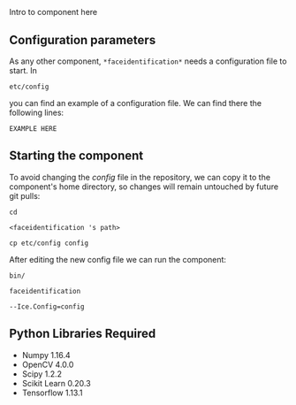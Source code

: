 ```
```
#
``` faceidentification
```
Intro to component here


## Configuration parameters
As any other component,
``` *faceidentification* ```
needs a configuration file to start. In

    etc/config

you can find an example of a configuration file. We can find there the following lines:

    EXAMPLE HERE

    
## Starting the component
To avoid changing the *config* file in the repository, we can copy it to the component's home directory, so changes will remain untouched by future git pulls:

    cd

``` <faceidentification 's path> ```

    cp etc/config config
    
After editing the new config file we can run the component:

    bin/

```faceidentification ```

    --Ice.Config=config

## Python Libraries Required
- Numpy 1.16.4
- OpenCV 4.0.0
- Scipy 1.2.2
- Scikit Learn 0.20.3
- Tensorflow 1.13.1

